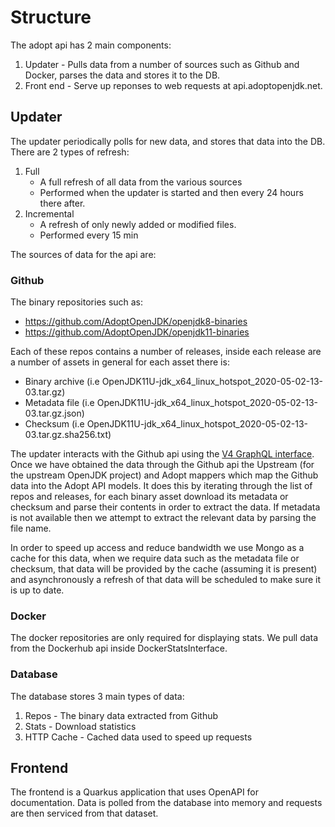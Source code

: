 # Structure

The adopt api has 2 main components:

1. Updater - Pulls data from a number of sources such as Github and Docker, parses the data and stores it to the DB.
1. Front end -  Serve up reponses to web requests at api.adoptopenjdk.net.


## Updater

The updater periodically polls for new data, and stores that data into the DB. There are 2 types of refresh:
1. Full
    - A full refresh of all data from the various sources
    - Performed when the updater is started and then every 24 hours there after. 
1. Incremental
    - A refresh of only newly added or modified files.
    - Performed every 15 min
 
The sources of data for the api are:

### Github
The binary repositories such as:
 - https://github.com/AdoptOpenJDK/openjdk8-binaries
 - https://github.com/AdoptOpenJDK/openjdk11-binaries 

Each of these repos contains a number of releases, inside each release are a number of assets in general for each asset there is:
- Binary archive (i.e OpenJDK11U-jdk_x64_linux_hotspot_2020-05-02-13-03.tar.gz)
- Metadata file (i.e OpenJDK11U-jdk_x64_linux_hotspot_2020-05-02-13-03.tar.gz.json)
- Checksum (i.e OpenJDK11U-jdk_x64_linux_hotspot_2020-05-02-13-03.tar.gz.sha256.txt)

The updater interacts with the Github api using the [V4 GraphQL interface](https://developer.github.com/v4/guides/intro-to-graphql/).
Once we have obtained the data through the Github api the Upstream (for the upstream OpenJDK project) and Adopt mappers which map the
Github data into the Adopt API models. It does this by iterating through the list of repos and releases, for each binary asset download 
its metadata or checksum and parse their contents in order to extract the data. If metadata is not available then we attempt to extract 
the relevant data by parsing the file name.

In order to speed up access and reduce bandwidth we use Mongo as a cache for this data, when we require data such as the metadata file
or checksum, that data will be provided by the cache (assuming it is present) and asynchronously a refresh of that data will be scheduled
to make sure it is up to date.  

### Docker
The docker repositories are only required for displaying stats. We pull data from the Dockerhub api inside DockerStatsInterface.

### Database
The database stores 3 main types of data:
1. Repos - The binary data extracted from Github
1. Stats - Download statistics
1. HTTP Cache - Cached data used to speed up requests

 
## Frontend

The frontend is a Quarkus application that uses OpenAPI for documentation. Data is polled from the database into memory and requests are then
serviced from that dataset.
